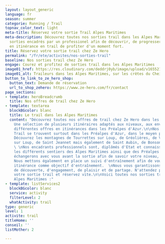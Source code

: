 ```yaml
---
layout: layout_generic
language: fr
season: summer
categorie: Running / Trail
topnav_color_text: light
meta-title: Réservez votre sortie Trail Alpes Maritimes
meta-description: Découvrez toutes nos sorties trail dans les Alpes Maritimes. Des
  sorties encadrés par un professionel afin de découvrir, de progresser, de partir
  en itinérance en trail de profiter d'un moment fort.
title: Réservez votre sortie trail chez Ze Hero
permalink: "/fr/ete/activites/nos-sorties-trail"
baseline: Nos sorties trail chez Ze Hero
engage: Courez et profitez de sorties trail dans les Alpes Maritimes
image01_href: https://res.cloudinary.com/deddrj0yb/image/upload/v1655216730/website/summer/IMG_20200723_153002.jpg
image01_alt: Traileurs dans les Alpes Maritimes, sur les crêtes du Cheiron
button_to_link_to_ze_hero_shop:
  button_text: Demande de réservation
  url_to_shop_zehero: https://www.ze-hero.com/fr/contact
page_sections:
- template: heroBreadcrumb
  title: Nos offres de trail chez Ze Hero
- template: textarea
  blockBGcolor: blanc
  title: Le trail dans les Alpes Maritimes
  content: "Découvrez toutes nos offres de trail chez Ze Hero dans les Alpes Maritimes.
    Une sélection de plusieurs itinéraires adaptés aux niveaux, aux envies ainsi qu'une
    différentes offres en itinérances dans les Préalpes d'Azur.\n\nNos sorties de
    Trail se trouvent surtout dans les Préalpes d'Azur, dans le moyen pays niçois.
    Découvrez les montagnes de Tourrettes sur Loup, de Gréolières, de Vence, de Bar
    sur Loup, de Saint Jeannet mais également de Saint Aubin, de Bonson et bien d'autres.
    \ \nNos encadrants professionnels sont, diplômés d'Etat et connaissent parfaitement
    les différents sentiers des Alpes Maritimes ainsi que des Préalpes d'Azur.\n\nNous
    échangerons avec vous avant la sortie afin de savoir votre niveau, vos compétences.
    Nous mettons également en place un suivi d'entraînement afin de vous emmener en
    itinérance comme objectif d'entraînement.  \nNous vous garantissons un moment
    de découverte, d'engagement, de plaisir et de partage. N'attendez plus ! Choisissez
    votre sortie trail et réservez vite.\n\nVoici toutes nos sorties trail dans les
    Alpes Maritimes :"
- template: listServices2
  blockBGcolor: blanc
  service: activity
  filterLevel: 2
  whatActivity: trail
type: generic
level: 1
activite: trail
titleHome: ''
conseil: ''
listMother: 2

---
```

